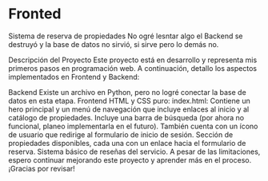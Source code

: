 # Fronted
Sistema de reserva de propiedades
No ogré lesntar algo
el Backend se destruyó y la base de datos no sirvió, si sirve pero lo demás no.

Descripción del Proyecto
Este proyecto está en desarrollo y representa mis primeros pasos en programación web. A continuación, detallo los aspectos implementados en Frontend y Backend:

Backend
Existe un archivo en Python, pero no logré conectar la base de datos en esta etapa.
Frontend
HTML y CSS puro:
index.html:
Contiene un hero principal y un menú de navegación que incluye enlaces al inicio y al catálogo de propiedades.
Incluye una barra de búsqueda (por ahora no funcional, planeo implementarla en el futuro).
También cuenta con un ícono de usuario que redirige al formulario de inicio de sesión.
Sección de propiedades disponibles, cada una con un enlace hacia el formulario de reserva.
Sistema básico de reseñas del servicio.
A pesar de las limitaciones, espero continuar mejorando este proyecto y aprender más en el proceso. ¡Gracias por revisar!

